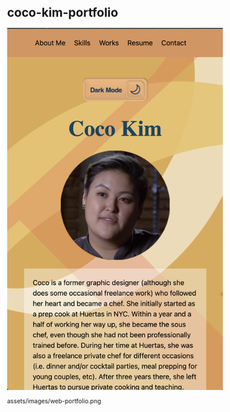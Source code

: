 # coco-kim-portfolio
<img src="assets/images/mobile-portfolio.png" alt="Alt text" title="test">

assets/images/web-portfolio.png